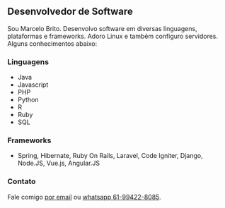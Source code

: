 ## Desenvolvedor de Software

Sou Marcelo Brito. Desenvolvo software em diversas linguagens, plataformas e frameworks. Adoro Linux e também configuro servidores. Alguns conhecimentos abaixo:

### Linguagens

- Java
- Javascript
- PHP
- Python
- R
- Ruby
- SQL

### Frameworks

- Spring, Hibernate, Ruby On Rails, Laravel, Code Igniter, Django, Node.JS, Vue.js, Angular.JS



### Contato

Fale comigo [por email](mailto:marcelogbrito@gmail.com) ou [whatsapp 61-99422-8085](https://api.whatsapp.com/send?phone=5561994228085&text=sua%20mensagem).
